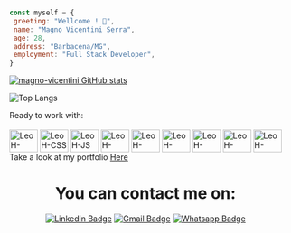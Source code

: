 ```javascript

const myself = {
 greeting: "Wellcome ! 👋",
 name: "Magno Vicentini Serra",
 age: 28,
 address: "Barbacena/MG",
 employment: "Full Stack Developer",
}

```

<div>
  
[![magno-vicentini GitHub stats](https://github-readme-stats.vercel.app/api?username=magno-vicentini&show_icons=true&theme=merko)](https://github.com/magno-vicentini/github-readme-stats)
  
</div>

![Top Langs](https://github-readme-stats.vercel.app/api/top-langs/?username=magno-vicentini&layout=compact&theme=merko)

<div style="display: inline-block">Ready to work with:<br><br>
<img align="center" alt="LeoH-HTML" height="40" width="50" src="https://cdn.jsdelivr.net/gh/devicons/devicon/icons/html5/html5-original.svg" />
<img align="center" alt="LeoH-CSS" height="40" width="50" <img src="https://cdn.jsdelivr.net/gh/devicons/devicon/icons/css3/css3-plain-wordmark.svg"/>
<img align="center" alt="LeoH-JS" height="40" width="50" src="https://cdn.jsdelivr.net/gh/devicons/devicon/icons/javascript/javascript-plain.svg" />
<img align="center" alt="LeoH-React" height="40" width="50" src="https://cdn.jsdelivr.net/gh/devicons/devicon/icons/react/react-original-wordmark.svg" />
<img align="center" alt="LeoH-Redux" height="40" width="50" src="https://cdn.jsdelivr.net/gh/devicons/devicon/icons/redux/redux-original.svg" />
<img align="center" alt="LeoH-mySql" height="40" width="50" src="https://cdn.jsdelivr.net/gh/devicons/devicon/icons/mysql/mysql-original.svg" />
<img align="center" alt="LeoH-mySql" height="40" width="50" src="https://cdn.jsdelivr.net/gh/devicons/devicon/icons/jest/jest-plain.svg" />  
<img align="center" alt="LeoH-mySql" height="40" width="50" src="https://cdn.jsdelivr.net/gh/devicons/devicon/icons/docker/docker-original-wordmark.svg" /> 
<img align="center" alt="LeoH-mySql" height="40" width="50" src="https://cdn.jsdelivr.net/gh/devicons/devicon/icons/nodejs/nodejs-original.svg" />
  
 <div>Take a look at my portfolio <a href="https://magno-vicentini.github.io/" target="_blank">Here</a></div>
  <div align="center">
  <h1 style="text-align: center;">You can contact me on: </h1>
  
  [![Linkedin Badge](https://img.shields.io/badge/LinkedIn-0077B5?style=for-the-badge&logo=linkedin&logoColor=white)](https://www.linkedin.com/in/magno-vicentini/) 
  [![Gmail Badge](https://img.shields.io/badge/Gmail-D14836?style=for-the-badge&logo=gmail&logoColor=white)](mailto:magnovicentini@example.com?subject=subject&cc=cc@example.com)
  [![Whatsapp Badge](https://img.shields.io/badge/WhatsApp-25D366?style=for-the-badge&logo=whatsapp&logoColor=white)](https://api.whatsapp.com/send?phone=5532999239889)
</div>


